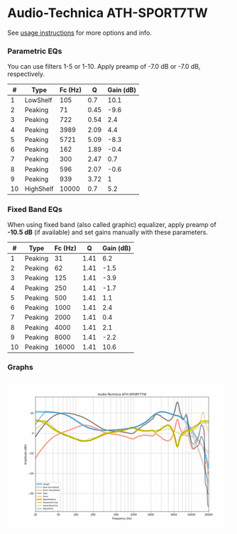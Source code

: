 # Audio-Technica ATH-SPORT7TW
See [usage instructions](https://github.com/jaakkopasanen/AutoEq#usage) for more options and info.

### Parametric EQs
You can use filters 1-5 or 1-10. Apply preamp of -7.0 dB or -7.0 dB, respectively.

|   # | Type      |   Fc (Hz) |    Q |   Gain (dB) |
|-----|-----------|-----------|------|-------------|
|   1 | LowShelf  |       105 | 0.7  |        10.1 |
|   2 | Peaking   |        71 | 0.45 |        -9.6 |
|   3 | Peaking   |       722 | 0.54 |         2.4 |
|   4 | Peaking   |      3989 | 2.09 |         4.4 |
|   5 | Peaking   |      5721 | 5.09 |        -8.3 |
|   6 | Peaking   |       162 | 1.89 |        -0.4 |
|   7 | Peaking   |       300 | 2.47 |         0.7 |
|   8 | Peaking   |       596 | 2.07 |        -0.6 |
|   9 | Peaking   |       939 | 3.72 |         1   |
|  10 | HighShelf |     10000 | 0.7  |         5.2 |

### Fixed Band EQs
When using fixed band (also called graphic) equalizer, apply preamp of **-10.5 dB** (if available) and set gains manually with these parameters.

|   # | Type    |   Fc (Hz) |    Q |   Gain (dB) |
|-----|---------|-----------|------|-------------|
|   1 | Peaking |        31 | 1.41 |         6.2 |
|   2 | Peaking |        62 | 1.41 |        -1.5 |
|   3 | Peaking |       125 | 1.41 |        -3.9 |
|   4 | Peaking |       250 | 1.41 |        -1.7 |
|   5 | Peaking |       500 | 1.41 |         1.1 |
|   6 | Peaking |      1000 | 1.41 |         2.4 |
|   7 | Peaking |      2000 | 1.41 |         0.4 |
|   8 | Peaking |      4000 | 1.41 |         2.1 |
|   9 | Peaking |      8000 | 1.41 |        -2.2 |
|  10 | Peaking |     16000 | 1.41 |        10.6 |

### Graphs
![](./Audio-Technica%20ATH-SPORT7TW.png)
